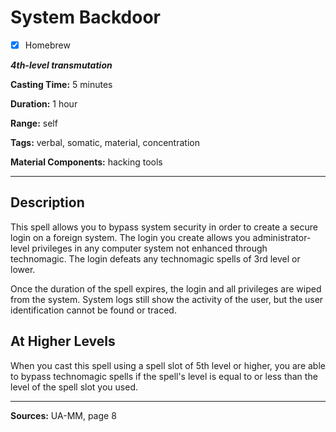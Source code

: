 # System Backdoor

- [x] Homebrew

***4th-level transmutation***

**Casting Time:** 5 minutes

**Duration:** 1 hour

**Range:** self

**Tags:** verbal, somatic, material, concentration

**Material Components:** hacking tools

---

## Description
This spell allows you to bypass system security in order to create a secure login on a foreign system.
The login you create allows you administrator-level privileges in any computer system not enhanced through technomagic.
The login defeats any technomagic spells of 3rd level or lower.

Once the duration of the spell expires, the login and all privileges are wiped from the system.
System logs still show the activity of the user, but the user identification cannot be found or traced.

## At Higher Levels
When you cast this spell using a spell slot of 5th level or higher, you are able to bypass technomagic spells if the spell's level is equal to or less than the level of the spell slot you used.

---

**Sources:** UA-MM, page 8
